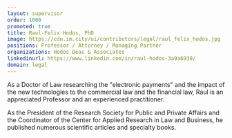 ```yaml
---
layout: supervisor
order: 1000
promoted: true
title: Raul-Felix Hodos, PhD
image: https://cdn.im.city/ui/contributors/legal/raul_felix_hodos.jpg
positions: Professor / Attorney / Managing Partner
organizations: Hodos Deac & Associates
linkedinurl: https://www.linkedin.com/in/raul-hodos-3a9a6938/
domain: legal
---
```



As a Doctor of Law researching the "electronic payments" and the impact of the new technologies to the commercial law and the financial law, Raul is an appreciated Professor and an experienced practitioner.

As the President of the Research Society for Public and Private Affairs and the Coordinator of the Center for Applied Research in Law and Business, he published numerous scientific articles and specialty books.


